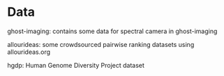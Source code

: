 # Data

ghost-imaging: contains some data for spectral camera in ghost-imaging

allourideas: some crowdsourced pairwise ranking datasets using allourideas.org

hgdp: Human Genome Diversity Project dataset